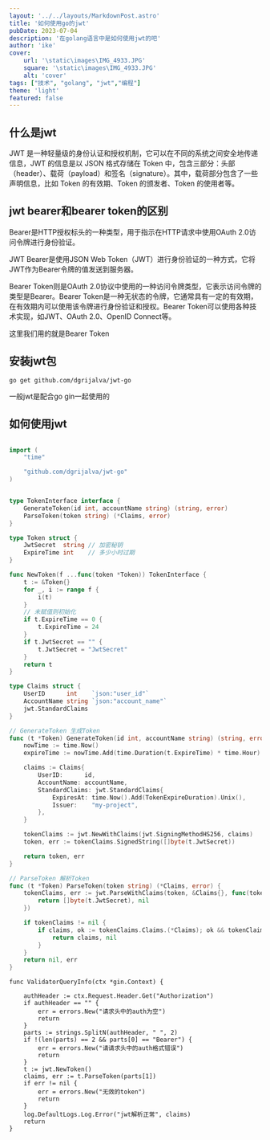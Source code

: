 ```yaml
---
layout: '../../layouts/MarkdownPost.astro'
title: '如何使用go的jwt'
pubDate: 2023-07-04
description: '在golang语言中是如何使用jwt的吧'
author: 'ike'
cover:
    url: '\static\images\IMG_4933.JPG'
    square: '\static\images\IMG_4933.JPG'
    alt: 'cover'
tags: ["技术", "golang", "jwt","编程"]
theme: 'light'
featured: false
---
```


## 什么是jwt
JWT 是一种轻量级的身份认证和授权机制，它可以在不同的系统之间安全地传递信息，JWT 的信息是以 JSON 格式存储在 Token 中，包含三部分：头部（header）、载荷（payload）和签名（signature）。其中，载荷部分包含了一些声明信息，比如 Token 的有效期、Token 的颁发者、Token 的使用者等。

## jwt bearer和bearer token的区别
Bearer是HTTP授权标头的一种类型，用于指示在HTTP请求中使用OAuth 2.0访问令牌进行身份验证。

JWT Bearer是使用JSON Web Token（JWT）进行身份验证的一种方式，它将JWT作为Bearer令牌的值发送到服务器。

Bearer Token则是OAuth 2.0协议中使用的一种访问令牌类型，它表示访问令牌的类型是Bearer。Bearer Token是一种无状态的令牌，它通常具有一定的有效期，在有效期内可以使用该令牌进行身份验证和授权。Bearer Token可以使用各种技术实现，如JWT、OAuth 2.0、OpenID Connect等。

这里我们用的就是Bearer Token

## 安装jwt包
```shell
go get github.com/dgrijalva/jwt-go
```
一般jwt是配合go gin一起使用的

## 如何使用jwt
```go

import (
	"time"

	"github.com/dgrijalva/jwt-go"
)


type TokenInterface interface {
	GenerateToken(id int, accountName string) (string, error)
	ParseToken(token string) (*Claims, error)
}

type Token struct {
	JwtSecret  string // 加密秘钥
	ExpireTime int    // 多少小时过期
}

func NewToken(f ...func(token *Token)) TokenInterface {
	t := &Token{}
	for _, i := range f {
		i(t)
	}
	// 未赋值则初始化
	if t.ExpireTime == 0 {
		t.ExpireTime = 24
	}
	if t.JwtSecret == "" {
		t.JwtSecret = "JwtSecret"
	}
	return t
}

type Claims struct {
	UserID      int    `json:"user_id"`
	AccountName string `json:"account_name"`
	jwt.StandardClaims
}

// GenerateToken 生成Token
func (t *Token) GenerateToken(id int, accountName string) (string, error) {
	nowTime := time.Now()
	expireTime := nowTime.Add(time.Duration(t.ExpireTime) * time.Hour)

	claims := Claims{
		UserID:      id,
		AccountName: accountName,
		StandardClaims: jwt.StandardClaims{
			ExpiresAt: time.Now().Add(TokenExpireDuration).Unix(),
			Issuer:    "my-project",
		},
	}

	tokenClaims := jwt.NewWithClaims(jwt.SigningMethodHS256, claims)
	token, err := tokenClaims.SignedString([]byte(t.JwtSecret))

	return token, err
}

// ParseToken 解析Token
func (t *Token) ParseToken(token string) (*Claims, error) {
	tokenClaims, err := jwt.ParseWithClaims(token, &Claims{}, func(token *jwt.Token) (interface{}, error) {
		return []byte(t.JwtSecret), nil
	})

	if tokenClaims != nil {
		if claims, ok := tokenClaims.Claims.(*Claims); ok && tokenClaims.Valid {
			return claims, nil
		}
	}
	return nil, err
}
```

```golang
func ValidatorQueryInfo(ctx *gin.Context) {

	authHeader := ctx.Request.Header.Get("Authorization")
	if authHeader == "" {
		err = errors.New("请求头中的auth为空")
		return
	}
	parts := strings.SplitN(authHeader, " ", 2)
	if !(len(parts) == 2 && parts[0] == "Bearer") {
		err = errors.New("请请求头中的auth格式错误")
		return
	}
	t := jwt.NewToken()
	claims, err := t.ParseToken(parts[1])
	if err != nil {
		err = errors.New("无效的token")
		return
	}
	log.DefaultLogs.Log.Error("jwt解析正常", claims)
	return
}

```